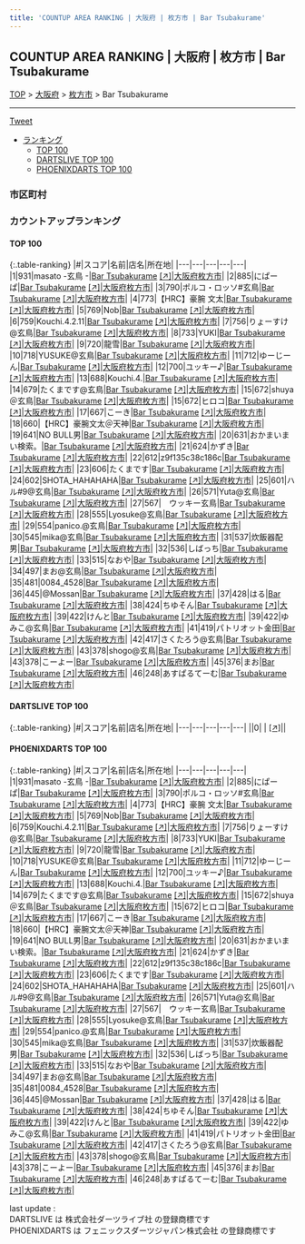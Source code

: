 ```yaml
---
title: 'COUNTUP AREA RANKING | 大阪府 | 枚方市 | Bar Tsubakurame'
---
```

## COUNTUP AREA RANKING | 大阪府 | 枚方市 | Bar Tsubakurame

[TOP](/darts/rank/) > [大阪府](/darts/rank/大阪府/) > [枚方市](/darts/rank/大阪府/枚方市/) > Bar Tsubakurame

___

<a href="https://twitter.com/share?ref_src=twsrc%5Etfw" data-text="COUNTUP AREA RANKING | 大阪府枚方市Bar Tsubakurame" class="twitter-share-button" data-hashtags="DARTSLIVE,PHOENIXDARTS,darts,ダーツ" data-show-count="false">Tweet</a>

* [ランキング](#カウントアップランキング)
    * [TOP 100](#top-100)
    * [DARTSLIVE TOP 100](#dartslive-top-100)
    * [PHOENIXDARTS TOP 100](#phoenixdarts-top-100)

### 市区町村

<ul>

</ul>

### カウントアップランキング

#### TOP 100



{:.table-ranking}
|#|スコア|名前|店名|所在地|
|---|---|---|---|---|
|1|931|<span class="rank-name-pd">masato -玄鳥 -</span>|<a href="/darts/rank/shops/74358.html">Bar Tsubakurame</a> <a href="https://vs.phoenixdarts.com/jp/shop/shopDetailInfo/s_74358?s_seq=74358">[↗]</a>|<a href="/darts/rank/大阪府/枚方市">大阪府枚方市</a>|
|2|885|<span class="rank-name-pd">にぱーぱ</span>|<a href="/darts/rank/shops/74358.html">Bar Tsubakurame</a> <a href="https://vs.phoenixdarts.com/jp/shop/shopDetailInfo/s_74358?s_seq=74358">[↗]</a>|<a href="/darts/rank/大阪府/枚方市">大阪府枚方市</a>|
|3|790|<span class="rank-name-pd">ポルコ・ロッソ#玄鳥</span>|<a href="/darts/rank/shops/74358.html">Bar Tsubakurame</a> <a href="https://vs.phoenixdarts.com/jp/shop/shopDetailInfo/s_74358?s_seq=74358">[↗]</a>|<a href="/darts/rank/大阪府/枚方市">大阪府枚方市</a>|
|4|773|<span class="rank-name-pd">【HRC】豪腕 文太</span>|<a href="/darts/rank/shops/74358.html">Bar Tsubakurame</a> <a href="https://vs.phoenixdarts.com/jp/shop/shopDetailInfo/s_74358?s_seq=74358">[↗]</a>|<a href="/darts/rank/大阪府/枚方市">大阪府枚方市</a>|
|5|769|<span class="rank-name-pd">Nob</span>|<a href="/darts/rank/shops/74358.html">Bar Tsubakurame</a> <a href="https://vs.phoenixdarts.com/jp/shop/shopDetailInfo/s_74358?s_seq=74358">[↗]</a>|<a href="/darts/rank/大阪府/枚方市">大阪府枚方市</a>|
|6|759|<span class="rank-name-pd">Kouchi.4.2.11</span>|<a href="/darts/rank/shops/74358.html">Bar Tsubakurame</a> <a href="https://vs.phoenixdarts.com/jp/shop/shopDetailInfo/s_74358?s_seq=74358">[↗]</a>|<a href="/darts/rank/大阪府/枚方市">大阪府枚方市</a>|
|7|756|<span class="rank-name-pd">りょーすけ@玄鳥</span>|<a href="/darts/rank/shops/74358.html">Bar Tsubakurame</a> <a href="https://vs.phoenixdarts.com/jp/shop/shopDetailInfo/s_74358?s_seq=74358">[↗]</a>|<a href="/darts/rank/大阪府/枚方市">大阪府枚方市</a>|
|8|733|<span class="rank-name-pd">YUKI</span>|<a href="/darts/rank/shops/74358.html">Bar Tsubakurame</a> <a href="https://vs.phoenixdarts.com/jp/shop/shopDetailInfo/s_74358?s_seq=74358">[↗]</a>|<a href="/darts/rank/大阪府/枚方市">大阪府枚方市</a>|
|9|720|<span class="rank-name-pd">龍雪</span>|<a href="/darts/rank/shops/74358.html">Bar Tsubakurame</a> <a href="https://vs.phoenixdarts.com/jp/shop/shopDetailInfo/s_74358?s_seq=74358">[↗]</a>|<a href="/darts/rank/大阪府/枚方市">大阪府枚方市</a>|
|10|718|<span class="rank-name-pd">YUSUKE@玄鳥</span>|<a href="/darts/rank/shops/74358.html">Bar Tsubakurame</a> <a href="https://vs.phoenixdarts.com/jp/shop/shopDetailInfo/s_74358?s_seq=74358">[↗]</a>|<a href="/darts/rank/大阪府/枚方市">大阪府枚方市</a>|
|11|712|<span class="rank-name-pd">ゆーじーん</span>|<a href="/darts/rank/shops/74358.html">Bar Tsubakurame</a> <a href="https://vs.phoenixdarts.com/jp/shop/shopDetailInfo/s_74358?s_seq=74358">[↗]</a>|<a href="/darts/rank/大阪府/枚方市">大阪府枚方市</a>|
|12|700|<span class="rank-name-pd">ユッキー♪</span>|<a href="/darts/rank/shops/74358.html">Bar Tsubakurame</a> <a href="https://vs.phoenixdarts.com/jp/shop/shopDetailInfo/s_74358?s_seq=74358">[↗]</a>|<a href="/darts/rank/大阪府/枚方市">大阪府枚方市</a>|
|13|688|<span class="rank-name-pd">Kouchi.4.</span>|<a href="/darts/rank/shops/74358.html">Bar Tsubakurame</a> <a href="https://vs.phoenixdarts.com/jp/shop/shopDetailInfo/s_74358?s_seq=74358">[↗]</a>|<a href="/darts/rank/大阪府/枚方市">大阪府枚方市</a>|
|14|679|<span class="rank-name-pd">たくまです@玄鳥</span>|<a href="/darts/rank/shops/74358.html">Bar Tsubakurame</a> <a href="https://vs.phoenixdarts.com/jp/shop/shopDetailInfo/s_74358?s_seq=74358">[↗]</a>|<a href="/darts/rank/大阪府/枚方市">大阪府枚方市</a>|
|15|672|<span class="rank-name-pd">shuya＠玄鳥</span>|<a href="/darts/rank/shops/74358.html">Bar Tsubakurame</a> <a href="https://vs.phoenixdarts.com/jp/shop/shopDetailInfo/s_74358?s_seq=74358">[↗]</a>|<a href="/darts/rank/大阪府/枚方市">大阪府枚方市</a>|
|15|672|<span class="rank-name-pd">ヒロコ</span>|<a href="/darts/rank/shops/74358.html">Bar Tsubakurame</a> <a href="https://vs.phoenixdarts.com/jp/shop/shopDetailInfo/s_74358?s_seq=74358">[↗]</a>|<a href="/darts/rank/大阪府/枚方市">大阪府枚方市</a>|
|17|667|<span class="rank-name-pd">こーき</span>|<a href="/darts/rank/shops/74358.html">Bar Tsubakurame</a> <a href="https://vs.phoenixdarts.com/jp/shop/shopDetailInfo/s_74358?s_seq=74358">[↗]</a>|<a href="/darts/rank/大阪府/枚方市">大阪府枚方市</a>|
|18|660|<span class="rank-name-pd">【HRC】豪腕文太＠天神</span>|<a href="/darts/rank/shops/74358.html">Bar Tsubakurame</a> <a href="https://vs.phoenixdarts.com/jp/shop/shopDetailInfo/s_74358?s_seq=74358">[↗]</a>|<a href="/darts/rank/大阪府/枚方市">大阪府枚方市</a>|
|19|641|<span class="rank-name-pd">NO BULL男</span>|<a href="/darts/rank/shops/74358.html">Bar Tsubakurame</a> <a href="https://vs.phoenixdarts.com/jp/shop/shopDetailInfo/s_74358?s_seq=74358">[↗]</a>|<a href="/darts/rank/大阪府/枚方市">大阪府枚方市</a>|
|20|631|<span class="rank-name-pd">おかまいまい検索。</span>|<a href="/darts/rank/shops/74358.html">Bar Tsubakurame</a> <a href="https://vs.phoenixdarts.com/jp/shop/shopDetailInfo/s_74358?s_seq=74358">[↗]</a>|<a href="/darts/rank/大阪府/枚方市">大阪府枚方市</a>|
|21|624|<span class="rank-name-pd">かずき</span>|<a href="/darts/rank/shops/74358.html">Bar Tsubakurame</a> <a href="https://vs.phoenixdarts.com/jp/shop/shopDetailInfo/s_74358?s_seq=74358">[↗]</a>|<a href="/darts/rank/大阪府/枚方市">大阪府枚方市</a>|
|22|612|<span class="rank-name-pd">z9f135c38c186c</span>|<a href="/darts/rank/shops/74358.html">Bar Tsubakurame</a> <a href="https://vs.phoenixdarts.com/jp/shop/shopDetailInfo/s_74358?s_seq=74358">[↗]</a>|<a href="/darts/rank/大阪府/枚方市">大阪府枚方市</a>|
|23|606|<span class="rank-name-pd">たくまです</span>|<a href="/darts/rank/shops/74358.html">Bar Tsubakurame</a> <a href="https://vs.phoenixdarts.com/jp/shop/shopDetailInfo/s_74358?s_seq=74358">[↗]</a>|<a href="/darts/rank/大阪府/枚方市">大阪府枚方市</a>|
|24|602|<span class="rank-name-pd">SHOTA_HAHAHAHA</span>|<a href="/darts/rank/shops/74358.html">Bar Tsubakurame</a> <a href="https://vs.phoenixdarts.com/jp/shop/shopDetailInfo/s_74358?s_seq=74358">[↗]</a>|<a href="/darts/rank/大阪府/枚方市">大阪府枚方市</a>|
|25|601|<span class="rank-name-pd">ハル#9@玄鳥</span>|<a href="/darts/rank/shops/74358.html">Bar Tsubakurame</a> <a href="https://vs.phoenixdarts.com/jp/shop/shopDetailInfo/s_74358?s_seq=74358">[↗]</a>|<a href="/darts/rank/大阪府/枚方市">大阪府枚方市</a>|
|26|571|<span class="rank-name-pd">Yuta@玄鳥</span>|<a href="/darts/rank/shops/74358.html">Bar Tsubakurame</a> <a href="https://vs.phoenixdarts.com/jp/shop/shopDetailInfo/s_74358?s_seq=74358">[↗]</a>|<a href="/darts/rank/大阪府/枚方市">大阪府枚方市</a>|
|27|567|<span class="rank-name-pd">　ウッキー玄鳥</span>|<a href="/darts/rank/shops/74358.html">Bar Tsubakurame</a> <a href="https://vs.phoenixdarts.com/jp/shop/shopDetailInfo/s_74358?s_seq=74358">[↗]</a>|<a href="/darts/rank/大阪府/枚方市">大阪府枚方市</a>|
|28|555|<span class="rank-name-pd">Lyosuke@玄鳥</span>|<a href="/darts/rank/shops/74358.html">Bar Tsubakurame</a> <a href="https://vs.phoenixdarts.com/jp/shop/shopDetailInfo/s_74358?s_seq=74358">[↗]</a>|<a href="/darts/rank/大阪府/枚方市">大阪府枚方市</a>|
|29|554|<span class="rank-name-pd">panico.@玄鳥</span>|<a href="/darts/rank/shops/74358.html">Bar Tsubakurame</a> <a href="https://vs.phoenixdarts.com/jp/shop/shopDetailInfo/s_74358?s_seq=74358">[↗]</a>|<a href="/darts/rank/大阪府/枚方市">大阪府枚方市</a>|
|30|545|<span class="rank-name-pd">mika@玄鳥</span>|<a href="/darts/rank/shops/74358.html">Bar Tsubakurame</a> <a href="https://vs.phoenixdarts.com/jp/shop/shopDetailInfo/s_74358?s_seq=74358">[↗]</a>|<a href="/darts/rank/大阪府/枚方市">大阪府枚方市</a>|
|31|537|<span class="rank-name-pd">炊飯器配男</span>|<a href="/darts/rank/shops/74358.html">Bar Tsubakurame</a> <a href="https://vs.phoenixdarts.com/jp/shop/shopDetailInfo/s_74358?s_seq=74358">[↗]</a>|<a href="/darts/rank/大阪府/枚方市">大阪府枚方市</a>|
|32|536|<span class="rank-name-pd">しばっち</span>|<a href="/darts/rank/shops/74358.html">Bar Tsubakurame</a> <a href="https://vs.phoenixdarts.com/jp/shop/shopDetailInfo/s_74358?s_seq=74358">[↗]</a>|<a href="/darts/rank/大阪府/枚方市">大阪府枚方市</a>|
|33|515|<span class="rank-name-pd">なおや</span>|<a href="/darts/rank/shops/74358.html">Bar Tsubakurame</a> <a href="https://vs.phoenixdarts.com/jp/shop/shopDetailInfo/s_74358?s_seq=74358">[↗]</a>|<a href="/darts/rank/大阪府/枚方市">大阪府枚方市</a>|
|34|497|<span class="rank-name-pd">まお@玄鳥</span>|<a href="/darts/rank/shops/74358.html">Bar Tsubakurame</a> <a href="https://vs.phoenixdarts.com/jp/shop/shopDetailInfo/s_74358?s_seq=74358">[↗]</a>|<a href="/darts/rank/大阪府/枚方市">大阪府枚方市</a>|
|35|481|<span class="rank-name-pd">0084_4528</span>|<a href="/darts/rank/shops/74358.html">Bar Tsubakurame</a> <a href="https://vs.phoenixdarts.com/jp/shop/shopDetailInfo/s_74358?s_seq=74358">[↗]</a>|<a href="/darts/rank/大阪府/枚方市">大阪府枚方市</a>|
|36|445|<span class="rank-name-pd">@Mossan</span>|<a href="/darts/rank/shops/74358.html">Bar Tsubakurame</a> <a href="https://vs.phoenixdarts.com/jp/shop/shopDetailInfo/s_74358?s_seq=74358">[↗]</a>|<a href="/darts/rank/大阪府/枚方市">大阪府枚方市</a>|
|37|428|<span class="rank-name-pd">はる</span>|<a href="/darts/rank/shops/74358.html">Bar Tsubakurame</a> <a href="https://vs.phoenixdarts.com/jp/shop/shopDetailInfo/s_74358?s_seq=74358">[↗]</a>|<a href="/darts/rank/大阪府/枚方市">大阪府枚方市</a>|
|38|424|<span class="rank-name-pd">ちゆそん</span>|<a href="/darts/rank/shops/74358.html">Bar Tsubakurame</a> <a href="https://vs.phoenixdarts.com/jp/shop/shopDetailInfo/s_74358?s_seq=74358">[↗]</a>|<a href="/darts/rank/大阪府/枚方市">大阪府枚方市</a>|
|39|422|<span class="rank-name-pd">けんと</span>|<a href="/darts/rank/shops/74358.html">Bar Tsubakurame</a> <a href="https://vs.phoenixdarts.com/jp/shop/shopDetailInfo/s_74358?s_seq=74358">[↗]</a>|<a href="/darts/rank/大阪府/枚方市">大阪府枚方市</a>|
|39|422|<span class="rank-name-pd">ゆみこ@玄鳥</span>|<a href="/darts/rank/shops/74358.html">Bar Tsubakurame</a> <a href="https://vs.phoenixdarts.com/jp/shop/shopDetailInfo/s_74358?s_seq=74358">[↗]</a>|<a href="/darts/rank/大阪府/枚方市">大阪府枚方市</a>|
|41|419|<span class="rank-name-pd">パトリオット金田</span>|<a href="/darts/rank/shops/74358.html">Bar Tsubakurame</a> <a href="https://vs.phoenixdarts.com/jp/shop/shopDetailInfo/s_74358?s_seq=74358">[↗]</a>|<a href="/darts/rank/大阪府/枚方市">大阪府枚方市</a>|
|42|417|<span class="rank-name-pd">さくたろう@玄鳥</span>|<a href="/darts/rank/shops/74358.html">Bar Tsubakurame</a> <a href="https://vs.phoenixdarts.com/jp/shop/shopDetailInfo/s_74358?s_seq=74358">[↗]</a>|<a href="/darts/rank/大阪府/枚方市">大阪府枚方市</a>|
|43|378|<span class="rank-name-pd">shogo@玄鳥</span>|<a href="/darts/rank/shops/74358.html">Bar Tsubakurame</a> <a href="https://vs.phoenixdarts.com/jp/shop/shopDetailInfo/s_74358?s_seq=74358">[↗]</a>|<a href="/darts/rank/大阪府/枚方市">大阪府枚方市</a>|
|43|378|<span class="rank-name-pd">こーよー</span>|<a href="/darts/rank/shops/74358.html">Bar Tsubakurame</a> <a href="https://vs.phoenixdarts.com/jp/shop/shopDetailInfo/s_74358?s_seq=74358">[↗]</a>|<a href="/darts/rank/大阪府/枚方市">大阪府枚方市</a>|
|45|376|<span class="rank-name-pd">まお</span>|<a href="/darts/rank/shops/74358.html">Bar Tsubakurame</a> <a href="https://vs.phoenixdarts.com/jp/shop/shopDetailInfo/s_74358?s_seq=74358">[↗]</a>|<a href="/darts/rank/大阪府/枚方市">大阪府枚方市</a>|
|46|248|<span class="rank-name-pd">あすぱるてーむ</span>|<a href="/darts/rank/shops/74358.html">Bar Tsubakurame</a> <a href="https://vs.phoenixdarts.com/jp/shop/shopDetailInfo/s_74358?s_seq=74358">[↗]</a>|<a href="/darts/rank/大阪府/枚方市">大阪府枚方市</a>|


#### DARTSLIVE TOP 100



{:.table-ranking}
|#|スコア|名前|店名|所在地|
|---|---|---|---|---|
||0|<span class="rank-name-dl"> </span>|<a href="/darts/rank/shops/.html"></a> <a href="">[↗]</a>|<a href="/darts/rank//"></a>|


#### PHOENIXDARTS TOP 100



{:.table-ranking}
|#|スコア|名前|店名|所在地|
|---|---|---|---|---|
|1|931|<span class="rank-name-pd">masato -玄鳥 -</span>|<a href="/darts/rank/shops/74358.html">Bar Tsubakurame</a> <a href="https://vs.phoenixdarts.com/jp/shop/shopDetailInfo/s_74358?s_seq=74358">[↗]</a>|<a href="/darts/rank/大阪府/枚方市">大阪府枚方市</a>|
|2|885|<span class="rank-name-pd">にぱーぱ</span>|<a href="/darts/rank/shops/74358.html">Bar Tsubakurame</a> <a href="https://vs.phoenixdarts.com/jp/shop/shopDetailInfo/s_74358?s_seq=74358">[↗]</a>|<a href="/darts/rank/大阪府/枚方市">大阪府枚方市</a>|
|3|790|<span class="rank-name-pd">ポルコ・ロッソ#玄鳥</span>|<a href="/darts/rank/shops/74358.html">Bar Tsubakurame</a> <a href="https://vs.phoenixdarts.com/jp/shop/shopDetailInfo/s_74358?s_seq=74358">[↗]</a>|<a href="/darts/rank/大阪府/枚方市">大阪府枚方市</a>|
|4|773|<span class="rank-name-pd">【HRC】豪腕 文太</span>|<a href="/darts/rank/shops/74358.html">Bar Tsubakurame</a> <a href="https://vs.phoenixdarts.com/jp/shop/shopDetailInfo/s_74358?s_seq=74358">[↗]</a>|<a href="/darts/rank/大阪府/枚方市">大阪府枚方市</a>|
|5|769|<span class="rank-name-pd">Nob</span>|<a href="/darts/rank/shops/74358.html">Bar Tsubakurame</a> <a href="https://vs.phoenixdarts.com/jp/shop/shopDetailInfo/s_74358?s_seq=74358">[↗]</a>|<a href="/darts/rank/大阪府/枚方市">大阪府枚方市</a>|
|6|759|<span class="rank-name-pd">Kouchi.4.2.11</span>|<a href="/darts/rank/shops/74358.html">Bar Tsubakurame</a> <a href="https://vs.phoenixdarts.com/jp/shop/shopDetailInfo/s_74358?s_seq=74358">[↗]</a>|<a href="/darts/rank/大阪府/枚方市">大阪府枚方市</a>|
|7|756|<span class="rank-name-pd">りょーすけ@玄鳥</span>|<a href="/darts/rank/shops/74358.html">Bar Tsubakurame</a> <a href="https://vs.phoenixdarts.com/jp/shop/shopDetailInfo/s_74358?s_seq=74358">[↗]</a>|<a href="/darts/rank/大阪府/枚方市">大阪府枚方市</a>|
|8|733|<span class="rank-name-pd">YUKI</span>|<a href="/darts/rank/shops/74358.html">Bar Tsubakurame</a> <a href="https://vs.phoenixdarts.com/jp/shop/shopDetailInfo/s_74358?s_seq=74358">[↗]</a>|<a href="/darts/rank/大阪府/枚方市">大阪府枚方市</a>|
|9|720|<span class="rank-name-pd">龍雪</span>|<a href="/darts/rank/shops/74358.html">Bar Tsubakurame</a> <a href="https://vs.phoenixdarts.com/jp/shop/shopDetailInfo/s_74358?s_seq=74358">[↗]</a>|<a href="/darts/rank/大阪府/枚方市">大阪府枚方市</a>|
|10|718|<span class="rank-name-pd">YUSUKE@玄鳥</span>|<a href="/darts/rank/shops/74358.html">Bar Tsubakurame</a> <a href="https://vs.phoenixdarts.com/jp/shop/shopDetailInfo/s_74358?s_seq=74358">[↗]</a>|<a href="/darts/rank/大阪府/枚方市">大阪府枚方市</a>|
|11|712|<span class="rank-name-pd">ゆーじーん</span>|<a href="/darts/rank/shops/74358.html">Bar Tsubakurame</a> <a href="https://vs.phoenixdarts.com/jp/shop/shopDetailInfo/s_74358?s_seq=74358">[↗]</a>|<a href="/darts/rank/大阪府/枚方市">大阪府枚方市</a>|
|12|700|<span class="rank-name-pd">ユッキー♪</span>|<a href="/darts/rank/shops/74358.html">Bar Tsubakurame</a> <a href="https://vs.phoenixdarts.com/jp/shop/shopDetailInfo/s_74358?s_seq=74358">[↗]</a>|<a href="/darts/rank/大阪府/枚方市">大阪府枚方市</a>|
|13|688|<span class="rank-name-pd">Kouchi.4.</span>|<a href="/darts/rank/shops/74358.html">Bar Tsubakurame</a> <a href="https://vs.phoenixdarts.com/jp/shop/shopDetailInfo/s_74358?s_seq=74358">[↗]</a>|<a href="/darts/rank/大阪府/枚方市">大阪府枚方市</a>|
|14|679|<span class="rank-name-pd">たくまです@玄鳥</span>|<a href="/darts/rank/shops/74358.html">Bar Tsubakurame</a> <a href="https://vs.phoenixdarts.com/jp/shop/shopDetailInfo/s_74358?s_seq=74358">[↗]</a>|<a href="/darts/rank/大阪府/枚方市">大阪府枚方市</a>|
|15|672|<span class="rank-name-pd">shuya＠玄鳥</span>|<a href="/darts/rank/shops/74358.html">Bar Tsubakurame</a> <a href="https://vs.phoenixdarts.com/jp/shop/shopDetailInfo/s_74358?s_seq=74358">[↗]</a>|<a href="/darts/rank/大阪府/枚方市">大阪府枚方市</a>|
|15|672|<span class="rank-name-pd">ヒロコ</span>|<a href="/darts/rank/shops/74358.html">Bar Tsubakurame</a> <a href="https://vs.phoenixdarts.com/jp/shop/shopDetailInfo/s_74358?s_seq=74358">[↗]</a>|<a href="/darts/rank/大阪府/枚方市">大阪府枚方市</a>|
|17|667|<span class="rank-name-pd">こーき</span>|<a href="/darts/rank/shops/74358.html">Bar Tsubakurame</a> <a href="https://vs.phoenixdarts.com/jp/shop/shopDetailInfo/s_74358?s_seq=74358">[↗]</a>|<a href="/darts/rank/大阪府/枚方市">大阪府枚方市</a>|
|18|660|<span class="rank-name-pd">【HRC】豪腕文太＠天神</span>|<a href="/darts/rank/shops/74358.html">Bar Tsubakurame</a> <a href="https://vs.phoenixdarts.com/jp/shop/shopDetailInfo/s_74358?s_seq=74358">[↗]</a>|<a href="/darts/rank/大阪府/枚方市">大阪府枚方市</a>|
|19|641|<span class="rank-name-pd">NO BULL男</span>|<a href="/darts/rank/shops/74358.html">Bar Tsubakurame</a> <a href="https://vs.phoenixdarts.com/jp/shop/shopDetailInfo/s_74358?s_seq=74358">[↗]</a>|<a href="/darts/rank/大阪府/枚方市">大阪府枚方市</a>|
|20|631|<span class="rank-name-pd">おかまいまい検索。</span>|<a href="/darts/rank/shops/74358.html">Bar Tsubakurame</a> <a href="https://vs.phoenixdarts.com/jp/shop/shopDetailInfo/s_74358?s_seq=74358">[↗]</a>|<a href="/darts/rank/大阪府/枚方市">大阪府枚方市</a>|
|21|624|<span class="rank-name-pd">かずき</span>|<a href="/darts/rank/shops/74358.html">Bar Tsubakurame</a> <a href="https://vs.phoenixdarts.com/jp/shop/shopDetailInfo/s_74358?s_seq=74358">[↗]</a>|<a href="/darts/rank/大阪府/枚方市">大阪府枚方市</a>|
|22|612|<span class="rank-name-pd">z9f135c38c186c</span>|<a href="/darts/rank/shops/74358.html">Bar Tsubakurame</a> <a href="https://vs.phoenixdarts.com/jp/shop/shopDetailInfo/s_74358?s_seq=74358">[↗]</a>|<a href="/darts/rank/大阪府/枚方市">大阪府枚方市</a>|
|23|606|<span class="rank-name-pd">たくまです</span>|<a href="/darts/rank/shops/74358.html">Bar Tsubakurame</a> <a href="https://vs.phoenixdarts.com/jp/shop/shopDetailInfo/s_74358?s_seq=74358">[↗]</a>|<a href="/darts/rank/大阪府/枚方市">大阪府枚方市</a>|
|24|602|<span class="rank-name-pd">SHOTA_HAHAHAHA</span>|<a href="/darts/rank/shops/74358.html">Bar Tsubakurame</a> <a href="https://vs.phoenixdarts.com/jp/shop/shopDetailInfo/s_74358?s_seq=74358">[↗]</a>|<a href="/darts/rank/大阪府/枚方市">大阪府枚方市</a>|
|25|601|<span class="rank-name-pd">ハル#9@玄鳥</span>|<a href="/darts/rank/shops/74358.html">Bar Tsubakurame</a> <a href="https://vs.phoenixdarts.com/jp/shop/shopDetailInfo/s_74358?s_seq=74358">[↗]</a>|<a href="/darts/rank/大阪府/枚方市">大阪府枚方市</a>|
|26|571|<span class="rank-name-pd">Yuta@玄鳥</span>|<a href="/darts/rank/shops/74358.html">Bar Tsubakurame</a> <a href="https://vs.phoenixdarts.com/jp/shop/shopDetailInfo/s_74358?s_seq=74358">[↗]</a>|<a href="/darts/rank/大阪府/枚方市">大阪府枚方市</a>|
|27|567|<span class="rank-name-pd">　ウッキー玄鳥</span>|<a href="/darts/rank/shops/74358.html">Bar Tsubakurame</a> <a href="https://vs.phoenixdarts.com/jp/shop/shopDetailInfo/s_74358?s_seq=74358">[↗]</a>|<a href="/darts/rank/大阪府/枚方市">大阪府枚方市</a>|
|28|555|<span class="rank-name-pd">Lyosuke@玄鳥</span>|<a href="/darts/rank/shops/74358.html">Bar Tsubakurame</a> <a href="https://vs.phoenixdarts.com/jp/shop/shopDetailInfo/s_74358?s_seq=74358">[↗]</a>|<a href="/darts/rank/大阪府/枚方市">大阪府枚方市</a>|
|29|554|<span class="rank-name-pd">panico.@玄鳥</span>|<a href="/darts/rank/shops/74358.html">Bar Tsubakurame</a> <a href="https://vs.phoenixdarts.com/jp/shop/shopDetailInfo/s_74358?s_seq=74358">[↗]</a>|<a href="/darts/rank/大阪府/枚方市">大阪府枚方市</a>|
|30|545|<span class="rank-name-pd">mika@玄鳥</span>|<a href="/darts/rank/shops/74358.html">Bar Tsubakurame</a> <a href="https://vs.phoenixdarts.com/jp/shop/shopDetailInfo/s_74358?s_seq=74358">[↗]</a>|<a href="/darts/rank/大阪府/枚方市">大阪府枚方市</a>|
|31|537|<span class="rank-name-pd">炊飯器配男</span>|<a href="/darts/rank/shops/74358.html">Bar Tsubakurame</a> <a href="https://vs.phoenixdarts.com/jp/shop/shopDetailInfo/s_74358?s_seq=74358">[↗]</a>|<a href="/darts/rank/大阪府/枚方市">大阪府枚方市</a>|
|32|536|<span class="rank-name-pd">しばっち</span>|<a href="/darts/rank/shops/74358.html">Bar Tsubakurame</a> <a href="https://vs.phoenixdarts.com/jp/shop/shopDetailInfo/s_74358?s_seq=74358">[↗]</a>|<a href="/darts/rank/大阪府/枚方市">大阪府枚方市</a>|
|33|515|<span class="rank-name-pd">なおや</span>|<a href="/darts/rank/shops/74358.html">Bar Tsubakurame</a> <a href="https://vs.phoenixdarts.com/jp/shop/shopDetailInfo/s_74358?s_seq=74358">[↗]</a>|<a href="/darts/rank/大阪府/枚方市">大阪府枚方市</a>|
|34|497|<span class="rank-name-pd">まお@玄鳥</span>|<a href="/darts/rank/shops/74358.html">Bar Tsubakurame</a> <a href="https://vs.phoenixdarts.com/jp/shop/shopDetailInfo/s_74358?s_seq=74358">[↗]</a>|<a href="/darts/rank/大阪府/枚方市">大阪府枚方市</a>|
|35|481|<span class="rank-name-pd">0084_4528</span>|<a href="/darts/rank/shops/74358.html">Bar Tsubakurame</a> <a href="https://vs.phoenixdarts.com/jp/shop/shopDetailInfo/s_74358?s_seq=74358">[↗]</a>|<a href="/darts/rank/大阪府/枚方市">大阪府枚方市</a>|
|36|445|<span class="rank-name-pd">@Mossan</span>|<a href="/darts/rank/shops/74358.html">Bar Tsubakurame</a> <a href="https://vs.phoenixdarts.com/jp/shop/shopDetailInfo/s_74358?s_seq=74358">[↗]</a>|<a href="/darts/rank/大阪府/枚方市">大阪府枚方市</a>|
|37|428|<span class="rank-name-pd">はる</span>|<a href="/darts/rank/shops/74358.html">Bar Tsubakurame</a> <a href="https://vs.phoenixdarts.com/jp/shop/shopDetailInfo/s_74358?s_seq=74358">[↗]</a>|<a href="/darts/rank/大阪府/枚方市">大阪府枚方市</a>|
|38|424|<span class="rank-name-pd">ちゆそん</span>|<a href="/darts/rank/shops/74358.html">Bar Tsubakurame</a> <a href="https://vs.phoenixdarts.com/jp/shop/shopDetailInfo/s_74358?s_seq=74358">[↗]</a>|<a href="/darts/rank/大阪府/枚方市">大阪府枚方市</a>|
|39|422|<span class="rank-name-pd">けんと</span>|<a href="/darts/rank/shops/74358.html">Bar Tsubakurame</a> <a href="https://vs.phoenixdarts.com/jp/shop/shopDetailInfo/s_74358?s_seq=74358">[↗]</a>|<a href="/darts/rank/大阪府/枚方市">大阪府枚方市</a>|
|39|422|<span class="rank-name-pd">ゆみこ@玄鳥</span>|<a href="/darts/rank/shops/74358.html">Bar Tsubakurame</a> <a href="https://vs.phoenixdarts.com/jp/shop/shopDetailInfo/s_74358?s_seq=74358">[↗]</a>|<a href="/darts/rank/大阪府/枚方市">大阪府枚方市</a>|
|41|419|<span class="rank-name-pd">パトリオット金田</span>|<a href="/darts/rank/shops/74358.html">Bar Tsubakurame</a> <a href="https://vs.phoenixdarts.com/jp/shop/shopDetailInfo/s_74358?s_seq=74358">[↗]</a>|<a href="/darts/rank/大阪府/枚方市">大阪府枚方市</a>|
|42|417|<span class="rank-name-pd">さくたろう@玄鳥</span>|<a href="/darts/rank/shops/74358.html">Bar Tsubakurame</a> <a href="https://vs.phoenixdarts.com/jp/shop/shopDetailInfo/s_74358?s_seq=74358">[↗]</a>|<a href="/darts/rank/大阪府/枚方市">大阪府枚方市</a>|
|43|378|<span class="rank-name-pd">shogo@玄鳥</span>|<a href="/darts/rank/shops/74358.html">Bar Tsubakurame</a> <a href="https://vs.phoenixdarts.com/jp/shop/shopDetailInfo/s_74358?s_seq=74358">[↗]</a>|<a href="/darts/rank/大阪府/枚方市">大阪府枚方市</a>|
|43|378|<span class="rank-name-pd">こーよー</span>|<a href="/darts/rank/shops/74358.html">Bar Tsubakurame</a> <a href="https://vs.phoenixdarts.com/jp/shop/shopDetailInfo/s_74358?s_seq=74358">[↗]</a>|<a href="/darts/rank/大阪府/枚方市">大阪府枚方市</a>|
|45|376|<span class="rank-name-pd">まお</span>|<a href="/darts/rank/shops/74358.html">Bar Tsubakurame</a> <a href="https://vs.phoenixdarts.com/jp/shop/shopDetailInfo/s_74358?s_seq=74358">[↗]</a>|<a href="/darts/rank/大阪府/枚方市">大阪府枚方市</a>|
|46|248|<span class="rank-name-pd">あすぱるてーむ</span>|<a href="/darts/rank/shops/74358.html">Bar Tsubakurame</a> <a href="https://vs.phoenixdarts.com/jp/shop/shopDetailInfo/s_74358?s_seq=74358">[↗]</a>|<a href="/darts/rank/大阪府/枚方市">大阪府枚方市</a>|


<div class="footer border-top border-gray-light mt-5 pt-3 text-right text-gray">
    last update : <span style="font-weight: italic" id="foot_last_modified"></span><br />
    DARTSLIVE は 株式会社ダーツライブ社 の登録商標です<br />
    PHOENIXDARTS は フェニックスダーツジャパン株式会社 の登録商標です<br />
</div>

<script src="https://cdnjs.cloudflare.com/ajax/libs/jquery.tablesorter/2.31.3/js/jquery.tablesorter.min.js" integrity="sha512-qzgd5cYSZcosqpzpn7zF2ZId8f/8CHmFKZ8j7mU4OUXTNRd5g+ZHBPsgKEwoqxCtdQvExE5LprwwPAgoicguNg==" crossorigin="anonymous" referrerpolicy="no-referrer"></script>
<link rel="stylesheet" href="https://cdnjs.cloudflare.com/ajax/libs/jquery.tablesorter/2.31.3/css/theme.default.min.css" integrity="sha512-wghhOJkjQX0Lh3NSWvNKeZ0ZpNn+SPVXX1Qyc9OCaogADktxrBiBdKGDoqVUOyhStvMBmJQ8ZdMHiR3wuEq8+w==" crossorigin="anonymous" referrerpolicy="no-referrer" />
<script>
$(function() {
    $(".table-ranking").tablesorter({sortList:[[0, 0]]});
    $("#foot_last_modified").text(formatDate(new Date(document.lastModified), 'yyyy-MM-dd HH:mm:ss'));
});
</script>

<script async src="https://platform.twitter.com/widgets.js" charset="utf-8"></script>